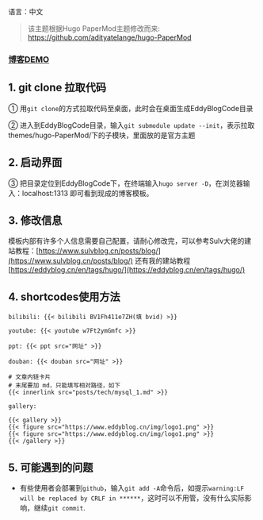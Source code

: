 语言：中文 
> 该主题根据Hugo PaperMod主题修改而来: https://github.com/adityatelange/hugo-PaperMod

### [博客DEMO](https://eddycliff.github.io/)

## 1. git clone 拉取代码

① 用`git clone`的方式拉取代码至桌面，此时会在桌面生成EddyBlogCode目录

② 进入到EddyBlogCode目录，输入`git submodule update --init`，表示拉取themes/hugo-PaperMod/下的子模块，里面放的是官方主题

## 2. 启动界面

③ 把目录定位到EddyBlogCode下，在终端输入`hugo server -D`，在浏览器输入：localhost:1313 即可看到现成的博客模板。

## 3. 修改信息

模板内部有许多个人信息需要自己配置，请耐心修改完，可以参考Sulv大佬的建站教程：[https://www.sulvblog.cn/posts/blog/](https://www.sulvblog.cn/posts/blog/) 还有我的建站教程[https://eddyblog.cn/en/tags/hugo/](https://eddyblog.cn/en/tags/hugo/)


## 4. shortcodes使用方法

`bilibili: {{< bilibili BV1Fh411e7ZH(填 bvid) >}}`

`youtube: {{< youtube w7Ft2ymGmfc >}}`

`ppt: {{< ppt src="网址" >}}`

`douban: {{< douban src="网址" >}}`

```
# 文章内链卡片
# 末尾要加 md，只能填写相对路径，如下
{{< innerlink src="posts/tech/mysql_1.md" >}}
```

```
gallery:

{{< gallery >}}
{{< figure src="https://www.eddyblog.cn/img/logo1.png" >}}
{{< figure src="https://www.eddyblog.cn/img/logo1.png" >}}
{{< /gallery >}}
```

## 5. 可能遇到的问题

- 有些使用者会部署到`github`，输入`git add -A`命令后，如提示`warning:LF will be replaced by CRLF in ******`，这时可以不用管，没有什么实际影响，继续`git commit`.